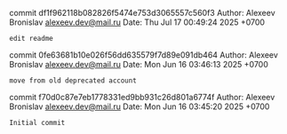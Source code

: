 commit df1f962118b082826f5474e753d3065557c560f3
Author: Alexeev Bronislav <alexeev.dev@mail.ru>
Date:   Thu Jul 17 00:49:24 2025 +0700

    edit readme

commit 0fe63681b10e026f56dd635579f7d89e091db464
Author: Alexeev Bronislav <alexeev.dev@mail.ru>
Date:   Mon Jun 16 03:46:13 2025 +0700

    move from old deprecated account

commit f70d0c87e7eb1778331ed9bb931c26d801a6774f
Author: Alexeev Bronislav <alexeev.dev@mail.ru>
Date:   Mon Jun 16 03:45:20 2025 +0700

    Initial commit

